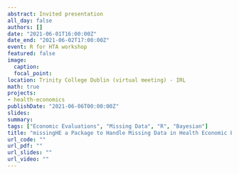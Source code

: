 ```yaml
---
abstract: Invited presentation
all_day: false
authors: []
date: "2021-06-01T16:00:00Z"
date_end: "2021-06-02T17:00:00Z"
event: R for HTA workshop
featured: false
image:
  caption: 
  focal_point: 
location: Trinity College Dublin (virtual meeting) - IRL
math: true
projects:
- health-economics
publishDate: "2021-06-06T00:00:00Z"
slides: 
summary: 
tags: ["Economic Evaluations", "Missing Data", "R", "Bayesian"]
title: "missingHE a Package to Handle Missing Data in Health Economic Evaluations"
url_code: ""
url_pdf: ""
url_slides: ""
url_video: ""
---
```





